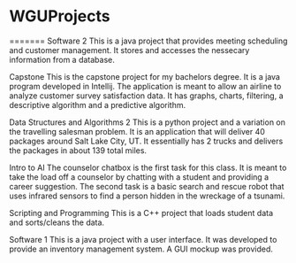 # WGUProjects
=======
Software 2
This is a java project that provides meeting scheduling and customer management. It stores and accesses the nessecary information from a database.

Capstone
This is the capstone project for my bachelors degree. It is a java program developed in Intellij. The application is meant to allow an airline to analyze customer survey satisfaction data. It has graphs, charts, filtering, a descriptive algorithm and a predictive algorithm.

Data Structures and Algorithms 2
This is a python project and a variation on the travelling salesman problem. It is an application that will deliver 40 packages around Salt Lake City, UT. It essentially has 2 trucks and delivers the packages in about 139 total miles.

Intro to AI
The counselor chatbox is the first task for this class. It is meant to take the load off a counselor by chatting with a student and providing a career suggestion.
The second task is a basic search and rescue robot that uses infrared sensors to find a person hidden in the wreckage of a tsunami.

Scripting and Programming
This is a C++ project that loads student data and sorts/cleans the data.

Software 1
This is a java project with a user interface. It was developed to provide an inventory management system. A GUI mockup was provided.


